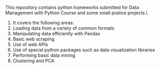 This repository contains python homeworks submitted for Data Management with Python Course and some small pratice projects.\

1. It covers the following areas:
2. Loading data from a variety of common formats
3. Manipulating data efficiently with Pandas
4. Basic web scraping
5. Use of web APIs
6. Use of special python packages such as data visualization libraries
7. Performing basic data mining
8. Clustering and PCA
